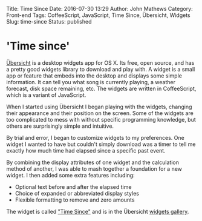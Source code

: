 Title: Time Since
Date: 2016-07-30 13:29
Author: John Mathews
Category: Front-end
Tags: CoffeeScript, JavaScript, Time Since, Übersicht, Widgets
Slug: time-since
Status: published

# 'Time since'
[Übersicht](http://tracesof.net/uebersicht/) is a desktop widgets app
for OS X. Its free, open source, and has a pretty good widgets library
to download and play with. A widget is a small app or feature that
embeds into the desktop and displays some simple information. It can
tell you what song is currently playing, a weather forecast, disk space
remaining, etc. The widgets are written in CoffeeScript, which is a
variant of JavaScript.

When I started using Übersicht I began playing with the widgets,
changing their appearance and their position on the screen. Some of the
widgets are too complicated to mess with without specific programming
knowledge, but others are surprisingly simple and intuitive.

By trial and error, I began to customize widgets to my preferences. One
widget I wanted to have but couldn't simply download was a timer to tell
me exactly how much time had elapsed since a specific past event.

By combining the display attributes of one widget and the calculation
method of another, I was able to mash together a foundation for a new
widget. I then added some extra features including:

-   Optional text before and after the elapsed time
-   Choice of expanded or abbreviated display styles
-   Flexible formatting to remove and zero amounts

The widget is called ["Time Since"](http://tracesof.net/uebersicht-widgets/#time_since) and is in
the Übersicht [widgets gallery](http://tracesof.net/uebersicht-widgets/).
